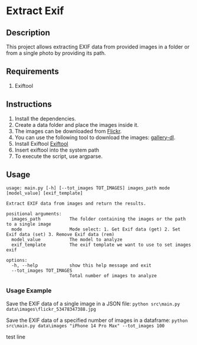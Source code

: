 # Extract Exif

## Description
This project allows extracting EXIF data from provided images in a folder or from a single photo by providing its path.

## Requirements
1. Exiftool

## Instructions
1. Install the dependencies.
2. Create a data folder and place the images inside it.
3. The images can be downloaded from [Flickr](https://www.flickr.com/).
4. You can use the following tool to download the images: [gallery-dl](https://github.com/mikf/gallery-dl).
5. Install Exiftool [Exiftool](https://exiftool.org/)
6. Insert exiftool into the system path
5. To execute the script, use argparse.


## Usage
```
usage: main.py [-h] [--tot_images TOT_IMAGES] images_path mode [model_value] [exif_template]

Extract EXIF data from images and return the results.

positional arguments:
  images_path           The folder containing the images or the path to a single image
  mode                  Mode select: 1. Get Exif data (get) 2. Set Exif data (set) 3. Remove Exif data (rem)
  model_value           The model to analyze
  exif_template         The exif template we want to use to set images exif

options:
  -h, --help            show this help message and exit
  --tot_images TOT_IMAGES
                        Total number of images to analyze
```

### Usage Example

Save the EXIF data of a single image in a JSON file:
`python src\main.py data\images\flickr_53478347388.jpg`

Save the EXIF data of a specified number of images in a dataframe:
`python src\main.py data\images "iPhone 14 Pro Max" --tot_images 100`





test line